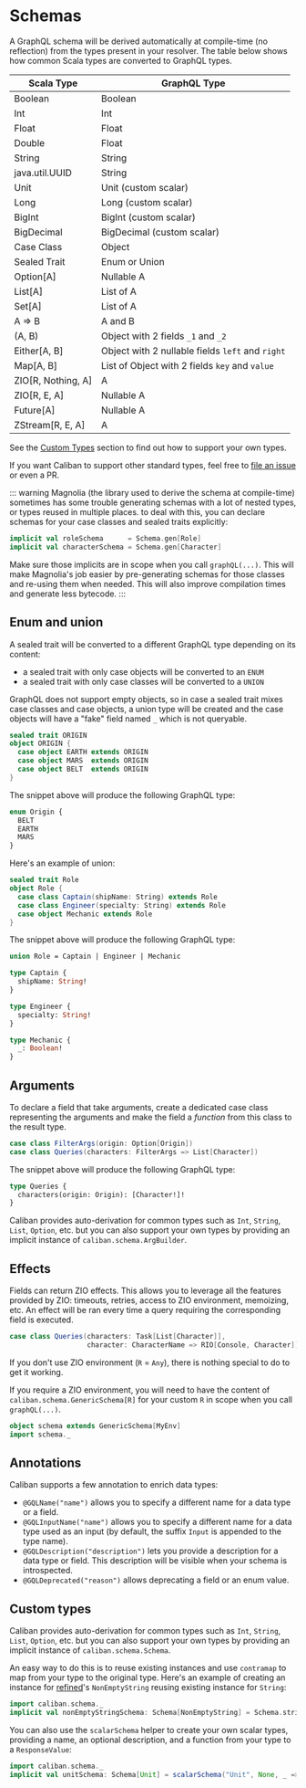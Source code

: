 # Schemas

A GraphQL schema will be derived automatically at compile-time (no reflection) from the types present in your resolver.
The table below shows how common Scala types are converted to GraphQL types.

| Scala Type         | GraphQL Type                                     |
| ------------------ | ------------------------------------------------ |
| Boolean            | Boolean                                          |
| Int                | Int                                              |
| Float              | Float                                            |
| Double             | Float                                            |
| String             | String                                           |
| java.util.UUID     | String                                           |
| Unit               | Unit (custom scalar)                             |
| Long               | Long (custom scalar)                             |
| BigInt             | BigInt (custom scalar)                           |
| BigDecimal         | BigDecimal (custom scalar)                       |
| Case Class         | Object                                           |
| Sealed Trait       | Enum or Union                                    |
| Option[A]          | Nullable A                                       |
| List[A]            | List of A                                        |
| Set[A]             | List of A                                        |
| A => B             | A and B                                          |
| (A, B)             | Object with 2 fields `_1` and `_2`               |
| Either[A, B]       | Object with 2 nullable fields `left` and `right` |
| Map[A, B]          | List of Object with 2 fields `key` and `value`   |
| ZIO[R, Nothing, A] | A                                                |
| ZIO[R, E, A]       | Nullable A                                       |
| Future[A]          | Nullable A                                       |
| ZStream[R, E, A]   | A                                                |

See the [Custom Types](#custom-types) section to find out how to support your own types.

If you want Caliban to support other standard types, feel free to [file an issue](https://github.com/ghostdogpr/caliban/issues) or even a PR.

::: warning
Magnolia (the library used to derive the schema at compile-time) sometimes has some trouble generating schemas with a lot of nested types, or types reused in multiple places.
to deal with this, you can declare schemas for your case classes and sealed traits explicitly:

```scala
implicit val roleSchema      = Schema.gen[Role]
implicit val characterSchema = Schema.gen[Character]
```

Make sure those implicits are in scope when you call `graphQL(...)`. This will make Magnolia's job easier by pre-generating schemas for those classes and re-using them when needed.
This will also improve compilation times and generate less bytecode.
:::

## Enum and union

A sealed trait will be converted to a different GraphQL type depending on its content:

- a sealed trait with only case objects will be converted to an `ENUM`
- a sealed trait with only case classes will be converted to a `UNION`

GraphQL does not support empty objects, so in case a sealed trait mixes case classes and case objects, a union type will be created and the case objects will have a "fake" field named `_` which is not queryable.

```scala
sealed trait ORIGIN
object ORIGIN {
  case object EARTH extends ORIGIN
  case object MARS  extends ORIGIN
  case object BELT  extends ORIGIN
}
```

The snippet above will produce the following GraphQL type:

```graphql
enum Origin {
  BELT
  EARTH
  MARS
}
```

Here's an example of union:

```scala
sealed trait Role
object Role {
  case class Captain(shipName: String) extends Role
  case class Engineer(specialty: String) extends Role
  case object Mechanic extends Role
}
```

The snippet above will produce the following GraphQL type:

```graphql
union Role = Captain | Engineer | Mechanic

type Captain {
  shipName: String!
}

type Engineer {
  specialty: String!
}

type Mechanic {
  _: Boolean!
}
```

## Arguments

To declare a field that take arguments, create a dedicated case class representing the arguments and make the field a _function_ from this class to the result type.

```scala
case class FilterArgs(origin: Option[Origin])
case class Queries(characters: FilterArgs => List[Character])
```

The snippet above will produce the following GraphQL type:

```graphql
type Queries {
  characters(origin: Origin): [Character!]!
}
```

Caliban provides auto-derivation for common types such as `Int`, `String`, `List`, `Option`, etc. but you can also support your own types by providing an implicit instance of `caliban.schema.ArgBuilder`.

## Effects

Fields can return ZIO effects. This allows you to leverage all the features provided by ZIO: timeouts, retries, access to ZIO environment, memoizing, etc. An effect will be ran every time a query requiring the corresponding field is executed.

```scala
case class Queries(characters: Task[List[Character]],
                   character: CharacterName => RIO[Console, Character])
```

If you don't use ZIO environment (`R` = `Any`), there is nothing special to do to get it working.

If you require a ZIO environment, you will need to have the content of `caliban.schema.GenericSchema[R]` for your custom `R` in scope when you call `graphQL(...)`.

```scala
object schema extends GenericSchema[MyEnv]
import schema._
```

## Annotations

Caliban supports a few annotation to enrich data types:

- `@GQLName("name")` allows you to specify a different name for a data type or a field.
- `@GQLInputName("name")` allows you to specify a different name for a data type used as an input (by default, the suffix `Input` is appended to the type name).
- `@GQLDescription("description")` lets you provide a description for a data type or field. This description will be visible when your schema is introspected.
- `@GQLDeprecated("reason")` allows deprecating a field or an enum value.

## Custom types

Caliban provides auto-derivation for common types such as `Int`, `String`, `List`, `Option`, etc. but you can also support your own types by providing an implicit instance of `caliban.schema.Schema`.

An easy way to do this is to reuse existing instances and use `contramap` to map from your type to the original type. Here's an example of creating an instance for [refined](https://github.com/fthomas/refined)'s `NonEmptyString` reusing existing instance for `String`:

```scala
import caliban.schema._
implicit val nonEmptyStringSchema: Schema[NonEmptyString] = Schema.stringSchema.contramap(_.value)
```

You can also use the `scalarSchema` helper to create your own scalar types, providing a name, an optional description, and a function from your type to a `ResponseValue`:

```scala
import caliban.schema._
implicit val unitSchema: Schema[Unit] = scalarSchema("Unit", None, _ => ObjectValue(Nil))
```
